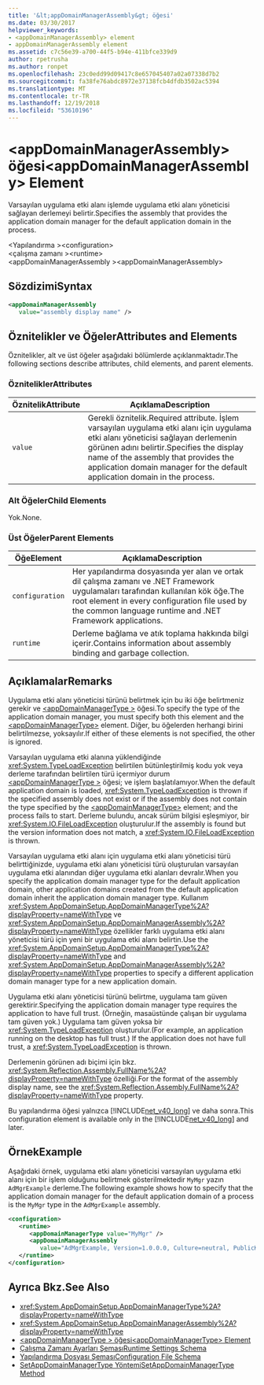 ```yaml
---
title: '&lt;appDomainManagerAssembly&gt; öğesi'
ms.date: 03/30/2017
helpviewer_keywords:
- <appDomainManagerAssembly> element
- appDomainManagerAssembly element
ms.assetid: c7c56e39-a700-44f5-b94e-411bfce339d9
author: rpetrusha
ms.author: ronpet
ms.openlocfilehash: 23c0edd99d09417c8e657045407a02a07338d7b2
ms.sourcegitcommit: fa38fe76abdc8972e37138fcb4dfdb3502ac5394
ms.translationtype: MT
ms.contentlocale: tr-TR
ms.lasthandoff: 12/19/2018
ms.locfileid: "53610196"
---
```

# <a name="ltappdomainmanagerassemblygt-element"></a><span data-ttu-id="1bcb3-102">&lt;appDomainManagerAssembly&gt; öğesi</span><span class="sxs-lookup"><span data-stu-id="1bcb3-102">&lt;appDomainManagerAssembly&gt; Element</span></span>
<span data-ttu-id="1bcb3-103">Varsayılan uygulama etki alanı işlemde uygulama etki alanı yöneticisi sağlayan derlemeyi belirtir.</span><span class="sxs-lookup"><span data-stu-id="1bcb3-103">Specifies the assembly that provides the application domain manager for the default application domain in the process.</span></span>  
  
 <span data-ttu-id="1bcb3-104">\<Yapılandırma ></span><span class="sxs-lookup"><span data-stu-id="1bcb3-104">\<configuration></span></span>  
<span data-ttu-id="1bcb3-105">\<çalışma zamanı ></span><span class="sxs-lookup"><span data-stu-id="1bcb3-105">\<runtime></span></span>  
<span data-ttu-id="1bcb3-106">\<appDomainManagerAssembly ></span><span class="sxs-lookup"><span data-stu-id="1bcb3-106">\<appDomainManagerAssembly></span></span>  
  
## <a name="syntax"></a><span data-ttu-id="1bcb3-107">Sözdizimi</span><span class="sxs-lookup"><span data-stu-id="1bcb3-107">Syntax</span></span>  
  
```xml  
<appDomainManagerAssembly   
   value="assembly display name" />  
```  
  
## <a name="attributes-and-elements"></a><span data-ttu-id="1bcb3-108">Öznitelikler ve Öğeler</span><span class="sxs-lookup"><span data-stu-id="1bcb3-108">Attributes and Elements</span></span>  
 <span data-ttu-id="1bcb3-109">Öznitelikler, alt ve üst öğeler aşağıdaki bölümlerde açıklanmaktadır.</span><span class="sxs-lookup"><span data-stu-id="1bcb3-109">The following sections describe attributes, child elements, and parent elements.</span></span>  
  
### <a name="attributes"></a><span data-ttu-id="1bcb3-110">Öznitelikler</span><span class="sxs-lookup"><span data-stu-id="1bcb3-110">Attributes</span></span>  
  
|<span data-ttu-id="1bcb3-111">Öznitelik</span><span class="sxs-lookup"><span data-stu-id="1bcb3-111">Attribute</span></span>|<span data-ttu-id="1bcb3-112">Açıklama</span><span class="sxs-lookup"><span data-stu-id="1bcb3-112">Description</span></span>|  
|---------------|-----------------|  
|`value`|<span data-ttu-id="1bcb3-113">Gerekli öznitelik.</span><span class="sxs-lookup"><span data-stu-id="1bcb3-113">Required attribute.</span></span> <span data-ttu-id="1bcb3-114">İşlem varsayılan uygulama etki alanı için uygulama etki alanı yöneticisi sağlayan derlemenin görünen adını belirtir.</span><span class="sxs-lookup"><span data-stu-id="1bcb3-114">Specifies the display name of the assembly that provides the application domain manager for the default application domain in the process.</span></span>|  
  
### <a name="child-elements"></a><span data-ttu-id="1bcb3-115">Alt Öğeler</span><span class="sxs-lookup"><span data-stu-id="1bcb3-115">Child Elements</span></span>  
 <span data-ttu-id="1bcb3-116">Yok.</span><span class="sxs-lookup"><span data-stu-id="1bcb3-116">None.</span></span>  
  
### <a name="parent-elements"></a><span data-ttu-id="1bcb3-117">Üst Öğeler</span><span class="sxs-lookup"><span data-stu-id="1bcb3-117">Parent Elements</span></span>  
  
|<span data-ttu-id="1bcb3-118">Öğe</span><span class="sxs-lookup"><span data-stu-id="1bcb3-118">Element</span></span>|<span data-ttu-id="1bcb3-119">Açıklama</span><span class="sxs-lookup"><span data-stu-id="1bcb3-119">Description</span></span>|  
|-------------|-----------------|  
|`configuration`|<span data-ttu-id="1bcb3-120">Her yapılandırma dosyasında yer alan ve ortak dil çalışma zamanı ve .NET Framework uygulamaları tarafından kullanılan kök öğe.</span><span class="sxs-lookup"><span data-stu-id="1bcb3-120">The root element in every configuration file used by the common language runtime and .NET Framework applications.</span></span>|  
|`runtime`|<span data-ttu-id="1bcb3-121">Derleme bağlama ve atık toplama hakkında bilgi içerir.</span><span class="sxs-lookup"><span data-stu-id="1bcb3-121">Contains information about assembly binding and garbage collection.</span></span>|  
  
## <a name="remarks"></a><span data-ttu-id="1bcb3-122">Açıklamalar</span><span class="sxs-lookup"><span data-stu-id="1bcb3-122">Remarks</span></span>  
 <span data-ttu-id="1bcb3-123">Uygulama etki alanı yöneticisi türünü belirtmek için bu iki öğe belirtmeniz gerekir ve [ \<appDomainManagerType >](../../../../../docs/framework/configure-apps/file-schema/runtime/appdomainmanagertype-element.md) öğesi.</span><span class="sxs-lookup"><span data-stu-id="1bcb3-123">To specify the type of the application domain manager, you must specify both this element and the [\<appDomainManagerType>](../../../../../docs/framework/configure-apps/file-schema/runtime/appdomainmanagertype-element.md) element.</span></span> <span data-ttu-id="1bcb3-124">Diğer, bu öğelerden herhangi birini belirtilmezse, yoksayılır.</span><span class="sxs-lookup"><span data-stu-id="1bcb3-124">If either of these elements is not specified, the other is ignored.</span></span>  
  
 <span data-ttu-id="1bcb3-125">Varsayılan uygulama etki alanına yüklendiğinde <xref:System.TypeLoadException> belirtilen bütünleştirilmiş kodu yok veya derleme tarafından belirtilen türü içermiyor durum [ \<appDomainManagerType >](../../../../../docs/framework/configure-apps/file-schema/runtime/appdomainmanagertype-element.md) öğesi; ve işlem başlatılamıyor.</span><span class="sxs-lookup"><span data-stu-id="1bcb3-125">When the default application domain is loaded, <xref:System.TypeLoadException> is thrown if the specified assembly does not exist or if the assembly does not contain the type specified by the [\<appDomainManagerType>](../../../../../docs/framework/configure-apps/file-schema/runtime/appdomainmanagertype-element.md) element; and the process fails to start.</span></span> <span data-ttu-id="1bcb3-126">Derleme bulundu, ancak sürüm bilgisi eşleşmiyor, bir <xref:System.IO.FileLoadException> oluşturulur.</span><span class="sxs-lookup"><span data-stu-id="1bcb3-126">If the assembly is found but the version information does not match, a <xref:System.IO.FileLoadException> is thrown.</span></span>  
  
 <span data-ttu-id="1bcb3-127">Varsayılan uygulama etki alanı için uygulama etki alanı yöneticisi türü belirttiğinizde, uygulama etki alanı yöneticisi türü oluşturulan varsayılan uygulama etki alanından diğer uygulama etki alanları devralır.</span><span class="sxs-lookup"><span data-stu-id="1bcb3-127">When you specify the application domain manager type for the default application domain, other application domains created from the default application domain inherit the application domain manager type.</span></span> <span data-ttu-id="1bcb3-128">Kullanım <xref:System.AppDomainSetup.AppDomainManagerType%2A?displayProperty=nameWithType> ve <xref:System.AppDomainSetup.AppDomainManagerAssembly%2A?displayProperty=nameWithType> özellikler farklı uygulama etki alanı yöneticisi türü için yeni bir uygulama etki alanı belirtin.</span><span class="sxs-lookup"><span data-stu-id="1bcb3-128">Use the <xref:System.AppDomainSetup.AppDomainManagerType%2A?displayProperty=nameWithType> and <xref:System.AppDomainSetup.AppDomainManagerAssembly%2A?displayProperty=nameWithType> properties to specify a different application domain manager type for a new application domain.</span></span>  
  
 <span data-ttu-id="1bcb3-129">Uygulama etki alanı yöneticisi türünü belirtme, uygulama tam güven gerektirir.</span><span class="sxs-lookup"><span data-stu-id="1bcb3-129">Specifying the application domain manager type requires the application to have full trust.</span></span> <span data-ttu-id="1bcb3-130">(Örneğin, masaüstünde çalışan bir uygulama tam güven yok.) Uygulama tam güven yoksa bir <xref:System.TypeLoadException> oluşturulur.</span><span class="sxs-lookup"><span data-stu-id="1bcb3-130">(For example, an application running on the desktop has full trust.) If the application does not have full trust, a <xref:System.TypeLoadException> is thrown.</span></span>  
  
 <span data-ttu-id="1bcb3-131">Derlemenin görünen adı biçimi için bkz. <xref:System.Reflection.Assembly.FullName%2A?displayProperty=nameWithType> özelliği.</span><span class="sxs-lookup"><span data-stu-id="1bcb3-131">For the format of the assembly display name, see the <xref:System.Reflection.Assembly.FullName%2A?displayProperty=nameWithType> property.</span></span>  
  
 <span data-ttu-id="1bcb3-132">Bu yapılandırma öğesi yalnızca [!INCLUDE[net_v40_long](../../../../../includes/net-v40-long-md.md)] ve daha sonra.</span><span class="sxs-lookup"><span data-stu-id="1bcb3-132">This configuration element is available only in the [!INCLUDE[net_v40_long](../../../../../includes/net-v40-long-md.md)] and later.</span></span>  
  
## <a name="example"></a><span data-ttu-id="1bcb3-133">Örnek</span><span class="sxs-lookup"><span data-stu-id="1bcb3-133">Example</span></span>  
 <span data-ttu-id="1bcb3-134">Aşağıdaki örnek, uygulama etki alanı yöneticisi varsayılan uygulama etki alanı için bir işlem olduğunu belirtmek gösterilmektedir `MyMgr` yazın `AdMgrExample` derleme.</span><span class="sxs-lookup"><span data-stu-id="1bcb3-134">The following example shows how to specify that the application domain manager for the default application domain of a process is the `MyMgr` type in the `AdMgrExample` assembly.</span></span>  
  
```xml  
<configuration>  
   <runtime>  
      <appDomainManagerType value="MyMgr" />  
      <appDomainManagerAssembly   
         value="AdMgrExample, Version=1.0.0.0, Culture=neutral, PublicKeyToken=6856bccf150f00b3" />  
   </runtime>  
</configuration>  
```  
  
## <a name="see-also"></a><span data-ttu-id="1bcb3-135">Ayrıca Bkz.</span><span class="sxs-lookup"><span data-stu-id="1bcb3-135">See Also</span></span>  
- <xref:System.AppDomainSetup.AppDomainManagerType%2A?displayProperty=nameWithType>  
- <xref:System.AppDomainSetup.AppDomainManagerAssembly%2A?displayProperty=nameWithType>  
- [<span data-ttu-id="1bcb3-136">\<appDomainManagerType > öğesi</span><span class="sxs-lookup"><span data-stu-id="1bcb3-136">\<appDomainManagerType> Element</span></span>](../../../../../docs/framework/configure-apps/file-schema/runtime/appdomainmanagertype-element.md)  
- [<span data-ttu-id="1bcb3-137">Çalışma Zamanı Ayarları Şeması</span><span class="sxs-lookup"><span data-stu-id="1bcb3-137">Runtime Settings Schema</span></span>](../../../../../docs/framework/configure-apps/file-schema/runtime/index.md)  
- [<span data-ttu-id="1bcb3-138">Yapılandırma Dosyası Şeması</span><span class="sxs-lookup"><span data-stu-id="1bcb3-138">Configuration File Schema</span></span>](../../../../../docs/framework/configure-apps/file-schema/index.md)  
- [<span data-ttu-id="1bcb3-139">SetAppDomainManagerType Yöntemi</span><span class="sxs-lookup"><span data-stu-id="1bcb3-139">SetAppDomainManagerType Method</span></span>](../../../../../docs/framework/unmanaged-api/hosting/iclrcontrol-setappdomainmanagertype-method.md)
